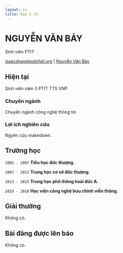 ```yaml
---
layout: cv
title: bay's CV
---
```

# NGUYỄN VĂN BẢY
Sinh viên PTIT

<div id="webaddress">
<a href="">isaac@applesdofall.org</a>
| <a href="https://vi.wikipedia.org/wiki/Nguy%E1%BB%85n_V%C4%83n_B%E1%BA%A3y_(A)">Nguyễn Văn Bảy</a>
</div>


## Hiện tại

Sinh viên năm 3 PTIT
TTS VNP

### Chuyên ngành

Chuyên ngành công nghệ thông tin

### Lợi ích nghiên cứu

Ngyên cứu makedown.


## Trường học

`2002 - 2007`
__Tiểu học đức thượng.__

`2007 - 2013`
__Trung học cơ sở đức thượng.__

`2013 - 2015`
__Trung học phổ thông hoài đức A.__

`2015 - 2018`
__Học viện công nghệ bưu chính viễn thông.__

## Giải thưởng

Không có.

## Bài đăng được lên báo

Không có.

<!-- ### Footer

Last updated: March 2018 -->


